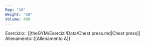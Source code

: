 ```yaml
---
Rep: "10"
Weight: "40"
Volume: 400
---
```

Esercizio:: [[theGYM/Esercizi/Data/Chest press.md|Chest press]]
Allenamento::[[Allenamento A]]